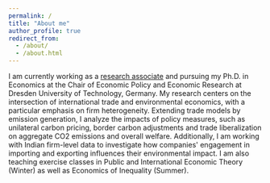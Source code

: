 ```yaml
---
permalink: /
title: "About me"
author_profile: true
redirect_from: 
  - /about/
  - /about.html
---
```



I am currently working as a [research associate](https://tu-dresden.de/bu/wirtschaft/vwl/wuw/die-professur/mitarbeiter/simon-johannes-bolz) and pursuing my Ph.D. in Economics at the Chair of Economic Policy and Economic Research at Dresden University of Technology, Germany. My research centers on the intersection of international trade and environmental economics, with a particular emphasis on firm heterogeneity. Extending trade models by emission generation, I analyze the impacts of policy measures, such as unilateral carbon pricing, border carbon adjustments and trade liberalization on aggregate CO2 emissions and overall welfare. Additionally, I am working with Indian firm-level data to investigate how companies' engagement in importing and exporting influences their environmental impact. I am also teaching exercise classes in Public and International Economic Theory (Winter) as well as Economics of Inequality (Summer). 

